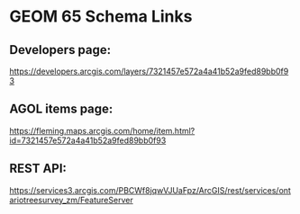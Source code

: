 # GEOM 65 Schema Links

## Developers page:
https://developers.arcgis.com/layers/7321457e572a4a41b52a9fed89bb0f93

## AGOL items page:
https://fleming.maps.arcgis.com/home/item.html?id=7321457e572a4a41b52a9fed89bb0f93

## REST API:
https://services3.arcgis.com/PBCWf8jqwVJUaFpz/ArcGIS/rest/services/ontariotreesurvey_zm/FeatureServer
